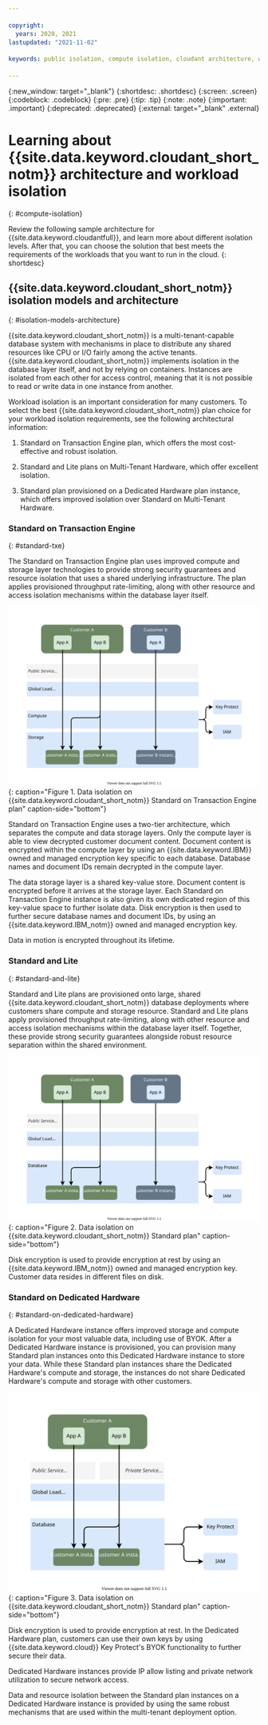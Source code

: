 ```yaml
---

copyright:
  years: 2020, 2021
lastupdated: "2021-11-02"

keywords: public isolation, compute isolation, cloudant architecture, workload isolation, byok

---
```


{:new_window: target="_blank"}
{:shortdesc: .shortdesc}
{:screen: .screen}
{:codeblock: .codeblock}
{:pre: .pre}
{:tip: .tip}
{:note: .note}
{:important: .important}
{:deprecated: .deprecated}
{:external: target="_blank" .external}

# Learning about {{site.data.keyword.cloudant_short_notm}} architecture and workload isolation
{: #compute-isolation}

Review the following sample architecture for {{site.data.keyword.cloudantfull}}, and learn more about different isolation levels. After that, you can choose the solution that best meets the requirements of the workloads that you want to run in the cloud. 
{: shortdesc}

## {{site.data.keyword.cloudant_short_notm}} isolation models and architecture
{: #isolation-models-architecture}

{{site.data.keyword.cloudant_short_notm}} is a multi-tenant-capable database system with mechanisms in place to distribute any shared resources like CPU or I/O fairly among the active tenants. {{site.data.keyword.cloudant_short_notm}} implements isolation in the database layer itself, and not by relying on containers. Instances are isolated from each other for access control, meaning that it is not possible to read or write data in one instance from another. 

Workload isolation is an important consideration for many customers. To select the best {{site.data.keyword.cloudant_short_notm}} plan choice for your workload isolation requirements, see the following architectural information: 

1.  Standard on Transaction Engine plan, which offers the most cost-effective and robust isolation.

2.  Standard and Lite plans on Multi-Tenant Hardware, which offer excellent isolation.

3.  Standard plan provisioned on a Dedicated Hardware plan instance, which offers improved isolation over Standard on Multi-Tenant Hardware. 

### Standard on Transaction Engine
{: #standard-txe}

The Standard on Transaction Engine plan uses improved compute and storage layer technologies to provide strong security guarantees and resource isolation that uses a shared underlying infrastructure. The plan applies provisioned throughput rate-limiting, along with other resource and access isolation mechanisms within the database layer itself.  
  
![Data isolation on {{site.data.keyword.cloudant_short_notm}} Standard on Transaction Engine plan](../images/Isolation-Standard-TXE.svg){: caption="Figure 1. Data isolation on {{site.data.keyword.cloudant_short_notm}} Standard on Transaction Engine plan" caption-side="bottom"} 

Standard on Transaction Engine uses a two-tier architecture, which separates the compute and data storage layers. Only the compute layer is able to view decrypted customer document content. Document content is encrypted within the compute layer by using an {{site.data.keyword.IBM}} owned and managed encryption key specific to each database. Database names and document IDs remain decrypted in the compute layer. 

The data storage layer is a shared key-value store. Document content is encrypted before it arrives at the storage layer. Each Standard on Transaction Engine instance is also given its own dedicated region of this key-value space to further isolate data. Disk encryption is then used to further secure database names and document IDs, by using an {{site.data.keyword.IBM_notm}} owned and managed encryption key. 

Data in motion is encrypted throughout its lifetime. 

### Standard and Lite
{: #standard-and-lite}

Standard and Lite plans are provisioned onto large, shared {{site.data.keyword.cloudant_short_notm}} database deployments where customers share compute and storage resource. Standard and Lite plans apply provisioned throughput rate-limiting, along with other resource and access isolation mechanisms within the database layer itself. Together, these provide strong security guarantees alongside robust resource separation within the shared environment.  
  
![Data isolation on {{site.data.keyword.cloudant_short_notm}} Standard plan](../images/Isolation-Standard.svg){: caption="Figure 2. Data isolation on {{site.data.keyword.cloudant_short_notm}} Standard plan" caption-side="bottom"} 

Disk encryption is used to provide encryption at rest by using an {{site.data.keyword.IBM_notm}} owned and managed encryption key. Customer data resides in different files on disk. 

### Standard on Dedicated Hardware
{: #standard-on-dedicated-hardware}

A Dedicated Hardware instance offers improved storage and compute isolation for your most valuable data, including use of BYOK. After a Dedicated Hardware instance is provisioned, you can provision many Standard plan instances onto this Dedicated Hardware instance to store your data. While these Standard plan instances share the Dedicated Hardware's compute and storage, the instances do not share Dedicated Hardware's compute and storage with other customers.  
  
![Data isolation on {{site.data.keyword.cloudant_short_notm}} Standard plan.](../images/Isolation-Dedicated-Hardware.svg){: caption="Figure 3. Data isolation on {{site.data.keyword.cloudant_short_notm}} Standard plan" caption-side="bottom"} 

Disk encryption is used to provide encryption at rest. In the Dedicated Hardware plan, customers can use their own keys by using {{site.data.keyword.cloud}} Key Protect's BYOK functionality to further secure their data. 

Dedicated Hardware instances provide IP allow listing and private network utilization to secure network access. 

Data and resource isolation between the Standard plan instances on a Dedicated Hardware instance is provided by using the same robust mechanisms that are used within the multi-tenant deployment option. 
